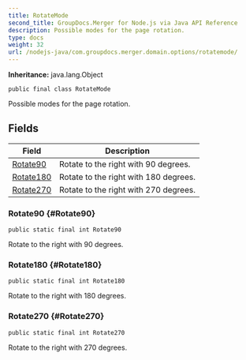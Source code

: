 ```yaml
---
title: RotateMode
second_title: GroupDocs.Merger for Node.js via Java API Reference
description: Possible modes for the page rotation.
type: docs
weight: 32
url: /nodejs-java/com.groupdocs.merger.domain.options/rotatemode/
---
```

**Inheritance:**
java.lang.Object
```
public final class RotateMode
```

Possible modes for the page rotation.
## Fields

| Field | Description |
| --- | --- |
| [Rotate90](#Rotate90) | Rotate to the right with 90 degrees. |
| [Rotate180](#Rotate180) | Rotate to the right with 180 degrees. |
| [Rotate270](#Rotate270) | Rotate to the right with 270 degrees. |
### Rotate90 {#Rotate90}
```
public static final int Rotate90
```


Rotate to the right with 90 degrees.

### Rotate180 {#Rotate180}
```
public static final int Rotate180
```


Rotate to the right with 180 degrees.

### Rotate270 {#Rotate270}
```
public static final int Rotate270
```


Rotate to the right with 270 degrees.

